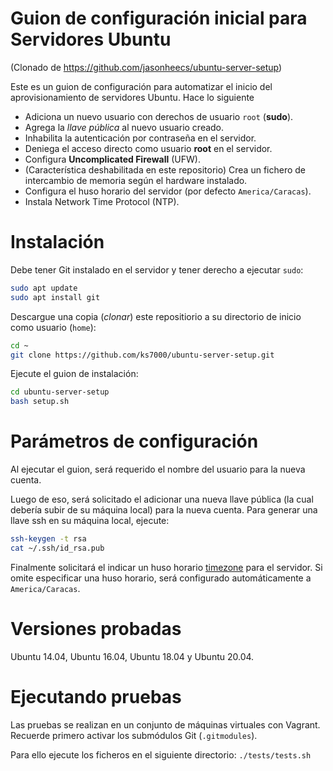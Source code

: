 # Guion de configuración inicial para Servidores Ubuntu

(Clonado de https://github.com/jasonheecs/ubuntu-server-setup)

Este es un guion de configuración para automatizar el inicio del aprovisionamiento de servidores Ubuntu. Hace lo siguiente
* Adiciona un nuevo usuario con derechos de usuario `root` (**sudo**).
* Agrega la _llave pública_ al nuevo usuario creado.
* Inhabilita la autenticación por contraseña en el servidor.
* Deniega el acceso directo como usuario **root** en el servidor.
* Configura **Uncomplicated Firewall** (UFW).
* (Característica deshabilitada en este repositorio) Crea un fichero de intercambio de memoria según el hardware instalado.
* Configura el huso horario del servidor (por defecto `America/Caracas`).
* Instala Network Time Protocol (NTP).

# Instalación
Debe tener Git instalado en el servidor y tener derecho a ejecutar `sudo`:
```bash
sudo apt update
sudo apt install git
```

Descargue una copia (*clonar*) este repositiorio a su directorio de inicio como usuario (`home`):
```bash
cd ~
git clone https://github.com/ks7000/ubuntu-server-setup.git
```

Ejecute el guion de instalación:
```bash
cd ubuntu-server-setup
bash setup.sh
```

# Parámetros de configuración
Al ejecutar el guion, será requerido el nombre del usuario para la nueva cuenta.

Luego de eso, será solicitado el adicionar una nueva llave pública (la cual debería subir de su máquina local) para la nueva cuenta. Para generar una llave ssh en su máquina local, ejecute:
```bash
ssh-keygen -t rsa
cat ~/.ssh/id_rsa.pub
```

Finalmente solicitará el indicar un huso horario [timezone](https://en.wikipedia.org/wiki/List_of_tz_database_time_zones) para el servidor. Si omite especificar una huso horario, será configurado automáticamente a `America/Caracas`.

# Versiones probadas
Ubuntu 14.04, Ubuntu 16.04, Ubuntu 18.04 y Ubuntu 20.04.

# Ejecutando pruebas
Las pruebas se realizan en un conjunto de máquinas virtuales con Vagrant. Recuerde primero activar los submódulos Git (`.gitmodules`).

Para ello ejecute los ficheros en el siguiente directorio:
`./tests/tests.sh`

